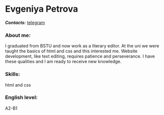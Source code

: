 # __Evgeniya Petrova__
_**Contacts:**_ [telegram](https://t.me/ennkaa)
### About me:
I graduated from BSTU and now work as a literary editor. At the uni we were taught the basics of html and css and this interested me. Website development, like text editing, requires patience and perseverance. I have these qualities and I am ready to receive new knowledge.
### Skills:
html and css
### English level: 
A2-B1
